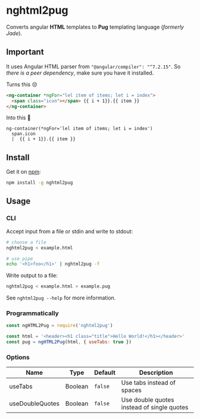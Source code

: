 # nghtml2pug
Converts angular **HTML** templates to **Pug** templating language (_formerly Jade_).

## Important
It uses Angular HTML parser from `"@angular/compiler": "^7.2.15"`.
So _there is a peer dependency_, make sure you have it installed.

Turns this :unamused:
```html
<ng-container *ngFor="lel item of items; let i = index">
  <span class="icon"></span> {{ i + 1}}.{{ item }}
</ng-container>
```

Into this :tada:
```pug
ng-container(*ngFor='lel item of items; let i = index')
  span.icon
  |  {{ i + 1}}.{{ item }}
```

## Install

Get it on [npm](https://www.npmjs.com/package/nghtml2pug):

```bash
npm install -g nghtml2pug
```

## Usage

### CLI
Accept input from a file or stdin and write to stdout:

```bash
# choose a file
nghtml2pug < example.html

# use pipe
echo '<h1>foo</h1>' | nghtml2pug -f
```

Write output to a file:
```bash
nghtml2pug < example.html > example.pug
```

See `nghtml2pug --help` for more information.

### Programmatically

```js
const ngHTML2Pug = require('nghtml2pug')

const html = '<header><h1 class="title">Hello World!</h1></header>'
const pug = ngHTML2Pug(html, { useTabs: true })
```

### Options

Name | Type | Default | Description
--- | --- | --- | ---
useTabs | Boolean | `false` | Use tabs instead of spaces
useDoubleQuotes | Boolean | `false` | Use double quotes instead of single quotes
